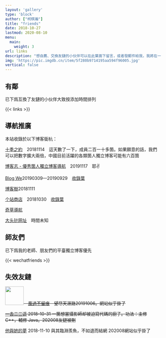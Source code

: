 ```yaml
---
layout: 'gallery'
type: 'block'
author: ["柯棋瀚"]
title: "friends"
date: 2018-10-27
lastmod: 2020-08-10
menu:
  main:
    weight: 3
url: links
description: "想自薦、交換友鏈的小伙伴可以在此葉面下留言，或者發郵件給我，我將在一至三日內囘復。想展示自己網站的朋友也可以留言。【要求】<b>非</b>技術類優先。近半年內有更新。本站信息如下，並可按此格式回復： **名称** 赫赫文王 **地址** https://kqh.me **描述** 不务正业的历史系学生一个 **Logo** https://pic.superbed.cn/item/5d974e50451253d178cf241e.png"
img: 'https://pic.imgdb.cn/item/5f280b9714195aa594f96005.jpg'
vertical: false
---
```


## 有鄰

<div class="des1">已下爲互換了友鏈的小伙伴<n>大致按添加時間排列</n></div>

{{< links >}}

## 導航推廣

<div class="vertical-false">
本站收錄於以下博客衟杭：

[十秊之約](https://www.foreverblog.cn)　<n>20181114　這天數了一下，成員二百一十多箇。如果願意的話，我們可以把數字擴大兩倍，中國目前活躍的各類箇人獨立博客可能有六百箇</n>

[博客志 - 優秀箇人獨立博客導航](http://www.jetli.com.cn)　<n>20191117　耶✌️</n>

[Blog We](https://blogwe.com/allblogs.html)<n>20190309—20190929　<a href="https://blogwe.com/kqh-me.html" target="\_blank">收錄葉</a></n>

[博客樹](https://manman.qian.lu/bokeshu)<n>20181111</n>

[个站商店](http://storeweb.cn)　<n>20181030　<a href="https://storeweb.cn/site/one/661" target="\_blank">收錄葉</a></n>

[奇草導航](https://www.qicao.cn/?keyword=%E8%B5%AB%E8%B5%AB%E6%96%87%E7%8E%8B)

[大头针网址](https://dtz9.org/#cat-8)　<n>時間未知</n>

</div>

## 師友們

<div class="des1">已下爲我的老師、朋友們的平臺<n>獨立博客優先</n></div>

{{< wechatfriends >}}

## 失效友鏈

<div class="vertical-false">

~~<img src="https://fengz.me/Avatar.jpg" width="60">　[風過不留痕](https://fengz.me)　望尽天涯路<n>20191006。網站似乎掛了</n>~~

~~[一去二三遥](https://www.moonster.life/) 2018-10-31 一箇想當攝影師却被迫寫代碼的廚子。功法：主修 C++，輔修 Java。202008友鏈被刪~~

[他與她的夢](https://cncyu.cn/) 2018-11-10 與其臨淵羨魚，不如退而結網 202008網站似乎掛了

</div>